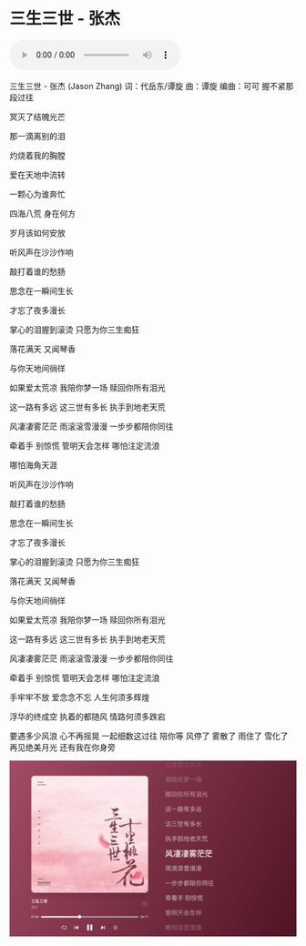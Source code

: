 # 三生三世 - 张杰

<audio controls="controls" src="/生活漫谈/音乐/assets/三生三世.mp3"></audio>

三生三世 - 张杰 (Jason Zhang)
词：代岳东/谭旋
曲：谭旋
编曲：可可
握不紧那段过往

冥灭了结魄光芒

那一滴离别的泪

灼烧着我的胸膛

爱在天地中流转

一颗心为谁奔忙

四海八荒 身在何方

岁月该如何安放

听风声在沙沙作响

敲打着谁的愁肠

思念在一瞬间生长

才忘了夜多漫长

掌心的泪握到滚烫
只愿为你三生痴狂

落花满天 又闻琴香

与你天地间徜徉

如果爱太荒凉
我陪你梦一场
赎回你所有泪光

这一路有多远
这三世有多长
执手到地老天荒

风凄凄雾茫茫
雨滚滚雪漫漫
一步步都陪你同往

牵着手 别惊慌
管明天会怎样
哪怕注定流浪

哪怕海角天涯

听风声在沙沙作响

敲打着谁的愁肠

思念在一瞬间生长

才忘了夜多漫长

掌心的泪握到滚烫
只愿为你三生痴狂

落花满天 又闻琴香

与你天地间徜徉

如果爱太荒凉
我陪你梦一场
赎回你所有泪光

这一路有多远
这三世有多长
执手到地老天荒

风凄凄雾茫茫
雨滚滚雪漫漫
一步步都陪你同往

牵着手 别惊慌
管明天会怎样
哪怕注定流浪

手牢牢不放
爱念念不忘
人生何须多辉煌

浮华的终成空
执着的都随风
情路何须多跌宕

要遇多少风浪
心不再摇晃
一起细数这过往
陪你等
风停了
雾散了
雨住了
雪化了
再见绝美月光
还有我在你身旁 



![image-20240310140056633](./assets/image-20240310140056633.png)

